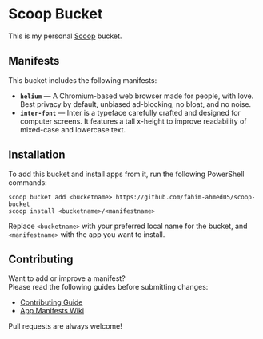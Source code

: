 # Scoop Bucket

This is my personal [Scoop](https://scoop.sh/) bucket.

## Manifests

This bucket includes the following manifests:

- **`helium`** — A Chromium-based web browser made for people, with love. Best privacy by default, unbiased ad-blocking, no bloat, and no noise.  
- **`inter-font`** — Inter is a typeface carefully crafted and designed for computer screens. It features a tall x-height to improve readability of mixed-case and lowercase text.

## Installation

To add this bucket and install apps from it, run the following PowerShell commands:

```pwsh
scoop bucket add <bucketname> https://github.com/fahim-ahmed05/scoop-bucket
scoop install <bucketname>/<manifestname>
```

Replace `<bucketname>` with your preferred local name for the bucket, and `<manifestname>` with the app you want to install.

## Contributing

Want to add or improve a manifest?  
Please read the following guides before submitting changes:

- [Contributing Guide](https://github.com/ScoopInstaller/.github/blob/main/.github/CONTRIBUTING.md)  
- [App Manifests Wiki](https://github.com/ScoopInstaller/Scoop/wiki/App-Manifests)

Pull requests are always welcome!

